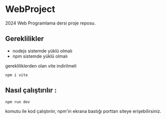 # WebProject
2024 Web Programlama dersi proje reposu.

## Gereklilikler
- nodejs sistemde yüklü olmalı
- npm sistemde yüklü olmalı

gerekliliklerden olan vite indirilmeli
```
npm i vite
```

## Nasıl çalıştırılır :

```
npm run dev
```

komutu ile kod çalıştırılır, npm'in ekrana bastığı porttan siteye erişebilirsiniz.

